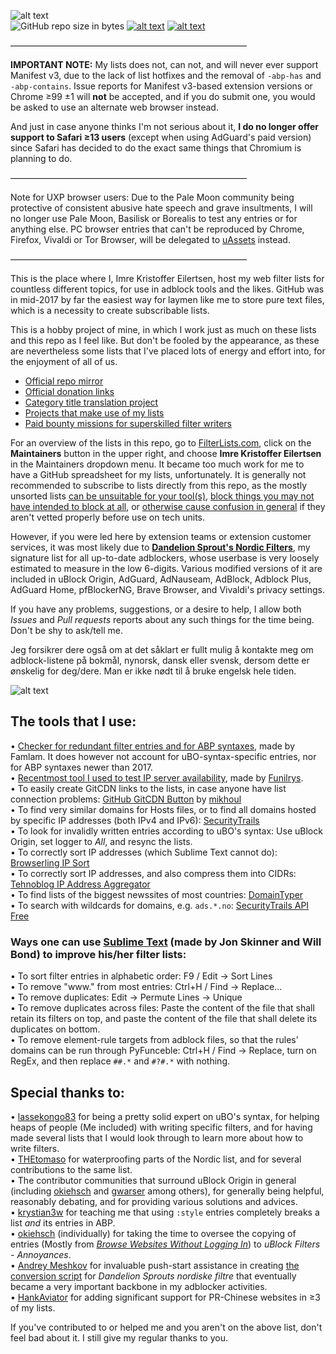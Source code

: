 ![alt text](https://raw.githubusercontent.com/DandelionSprout/adfilt/master/Images/Adfilt%20logo%202.png)<br>
![GitHub repo size in bytes](https://img.shields.io/github/repo-size/dandelionsprout/adfilt.svg)
[![alt text](https://raw.githubusercontent.com/DandelionSprout/adfilt/master/Images/Flattr%20button.png)](https://flattr.com/@DandelionSprout)
[![alt text](https://raw.githubusercontent.com/DandelionSprout/adfilt/master/Images/RSS-knapp.png)](https://github.com/DandelionSprout/adfilt/commits/master.atom)

———————————————————————————

<b>IMPORTANT NOTE:</b> My lists does not, can not, and will never ever support Manifest v3, due to the lack of list hotfixes and the removal of `-abp-has` and `-abp-contains`. Issue reports for Manifest v3-based extension versions or Chrome ≥99 ±1 will <b>not</b> be accepted, and if you do submit one, you would be asked to use an alternate web browser instead.

And just in case anyone thinks I'm not serious about it, <b>I do no longer offer support to Safari ≥13 users</b> (except when using AdGuard's paid version) since Safari has decided to do the exact same things that Chromium is planning to do.

———————————————————————————

Note for UXP browser users: Due to the Pale Moon community being protective of consistent abusive hate speech and grave insultments, I will no longer use Pale Moon, Basilisk or Borealis to test any entries or for anything else. PC browser entries that can't be reproduced by Chrome, Firefox, Vivaldi or Tor Browser, will be delegated to [uAssets](https://github.com/uBlockOrigin/uAssets/blob/master/filters/legacy.txt) instead.

———————————————————————————

This is the place where I, Imre Kristoffer Eilertsen, host my web filter lists for countless different topics, for use in adblock tools and the likes. GitHub was in mid-2017 by far the easiest way for laymen like me to store pure text files, which is a necessity to create subscribable lists.

This is a hobby project of mine, in which I work just as much on these lists and this repo as I feel like. But don't be fooled by the appearance, as these are nevertheless some lists that I've placed lots of energy and effort into, for the enjoyment of all of us.

* [Official repo mirror](https://gitlab.com/DandelionSprout/adfilt)
* [Official donation links](https://sproutsluckycorner.wordpress.com/2017/11/14/my-work-and-contact-resume/#donations)
* [Category title translation project](https://crwd.in/dandelion-sprout-nordic-filter)
* [Projects that make use of my lists](https://www.google.no/search?q=%22if-a-large-hosts-file-contains-this-entry-then-it-uses-dandelion-sprouts-%22)
* [Paid bounty missions for superskilled filter writers](https://github.com/DandelionSprout/adfilt/search?q=bounty&type=code)

For an overview of the lists in this repo, go to [FilterLists.com](https://filterlists.com/), click on the <b>Maintainers</b> button in the upper right, and choose <b>Imre Kristoffer Eilertsen</b> in the Maintainers dropdown menu. It became too much work for me to have a GitHub spreadsheet for my lists, unfortunately. It is generally not recommended to subscribe to lists directly from this repo, as the mostly unsorted lists [can be unsuitable for your tool(s)](https://raw.githubusercontent.com/DandelionSprout/adfilt/master/Pok%C3%A9monNoGOZone.txt), [block things you may not have intended to block at all](https://raw.githubusercontent.com/DandelionSprout/adfilt/master/Sensitive%20lists/Twitter%20De-Politificator.txt), or [otherwise cause confusion in general](https://raw.githubusercontent.com/DandelionSprout/adfilt/master/Sensitive%20lists/EkstraBladetEroticContentRemover.txt) if they aren't vetted properly before use on tech units.

However, if you were led here by extension teams or extension customer services, it was most likely due to **[Dandelion Sprout's Nordic Filters](https://github.com/DandelionSprout/adfilt/blob/master/NorwegianList.txt)**, my signature list for all up-to-date adblockers, whose userbase is very loosely estimated to measure in the low 6-digits. Various modified versions of it are included in uBlock Origin, AdGuard, AdNauseam, AdBlock, Adblock Plus, AdGuard Home, pfBlockerNG, Brave Browser, and Vivaldi's privacy settings.

If you have any problems, suggestions, or a desire to help, I allow both _Issues_ and _Pull requests_ reports about any such things for the time being. Don't be shy to ask/tell me.

Jeg forsikrer dere også om at det såklart er fullt mulig å kontakte meg om adblock-listene på bokmål, nynorsk, dansk eller svensk, dersom dette er ønskelig for deg/dere. Man er ikke nødt til å bruke engelsk hele tiden.

![alt text](https://raw.githubusercontent.com/DandelionSprout/adfilt/master/Images/Spr%C3%A5kflagg3.png)

## The tools that I use:

• [Checker for redundant filter entries and for ABP syntaxes](https://abpvn.com/ruleChecker/redundantRuleChecker.html), made by Famlam. It does however not account for uBO-syntax-specific entries, nor for ABP syntaxes newer than 2017. <br>
• [Recentmost tool I used to test IP server availability](https://github.com/funilrys/PyFunceble), made by [Funilrys](https://github.com/funilrys). <br>
• To easily create GitCDN links to the lists, in case anyone have list connection problems: [GitHub GitCDN Button](https://greasyfork.org/scripts/373361-github-gitcdn-button) by [mikhoul](https://greasyfork.org/users/3930-mikhoul) <br>
• To find very similar domains for Hosts files, or to find all domains hosted by specific IP addresses (both IPv4 and IPv6): [SecurityTrails](https://securitytrails.com/) <br>
• To look for invalidly written entries according to uBO's syntax: Use uBlock Origin, set logger to *All*, and resync the lists. <br>
• To correctly sort IP addresses (which Sublime Text cannot do): [Browserling IP Sort](https://www.browserling.com/tools/ip-sort)<br>
• To correctly sort IP addresses, and also compress them into CIDRs: [Tehnoblog IP Address Aggregator](https://tehnoblog.org/ip-tools/ip-address-aggregator/)<br>
• To find lists of the biggest newssites of most countries: [DomainTyper](https://domaintyper.com/top-websites/most-popular-websites-with-no-domain)<br>
• To search with wildcards for domains, e.g. `ads.*.no`: [SecurityTrails API Free](https://docs.securitytrails.com/reference#domain-search)

### Ways one can use [Sublime Text](https://www.sublimetext.com/) (made by Jon Skinner and Will Bond) to improve his/her filter lists:

• To sort filter entries in alphabetic order: F9 / Edit → Sort Lines <br>
• To remove "www." from most entries: Ctrl+H / Find → Replace… <br>
• To remove duplicates: Edit → Permute Lines → Unique <br>
• To remove duplicates across files: Paste the content of the file that shall retain its filters on top, and paste the content of the file that shall delete its duplicates on bottom. <br>
• To remove element-rule targets from adblock files, so that the rules' domains can be run through PyFunceble: Ctrl+H / Find → Replace, turn on RegEx, and then replace `##.*` and `#?#.*` with nothing.

## Special thanks to:

• [lassekongo83](https://github.com/lassekongo83) for being a pretty solid expert on uBO's syntax, for helping heaps of people (Me included) with writing specific filters, and for having made several lists that I would look through to learn more about how to write filters. <br>
• [THEtomaso](https://github.com/THEtomaso) for waterproofing parts of the Nordic list, and for several contributions to the same list. <br>
• The contributor communities that surround uBlock Origin in general (including [okiehsch](https://github.com/okiehsch) and [gwarser](https://github.com/gwarser) among others), for generally being helpful, reasonably debating, and for providing various solutions and advices. <br>
• [krystian3w](https://github.com/krystian3w) for teaching me that using `:style` entries completely breaks a list *and* its entries in ABP. <br>
• [okiehsch](https://github.com/okiehsch) (individually) for taking the time to oversee the copying of entries (Mostly from *[Browse Websites Without Logging In](https://raw.githubusercontent.com/DandelionSprout/adfilt/master/BrowseWebsitesWithoutLoggingIn.txt)*) to *uBlock Filters - Annoyances*.<br>
• [Andrey Meshkov](https://github.com/ameshkov) for invaluable push-start assistance in creating [the conversion script](https://raw.githubusercontent.com/DandelionSprout/adfilt/master/NorwegianExperimentalList%20alternate%20versions/XYZPrepareFilters.py) for *Dandelion Sprouts nordiske filtre* that eventually became a very important backbone in my adblocker activities. <br>
• [HankAviator](https://github.com/HankAviator) for adding significant support for PR-Chinese websites in ≥3 of my lists.

If you've contributed to or helped me and you aren't on the above list, don't feel bad about it. I still give my regular thanks to you.
